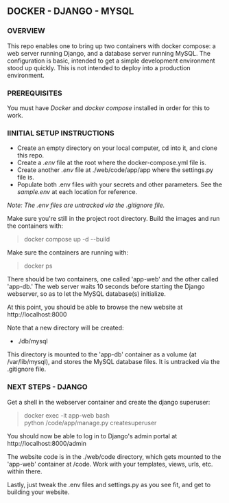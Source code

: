## DOCKER - DJANGO - MYSQL

### OVERVIEW

This repo enables one to bring up two containers with docker compose: a web server running Django, and a database server running MySQL. The configuration is basic, intended to get a simple development environment stood up quickly. This is not intended to deploy into a production environment.


### PREREQUISITES

You must have _Docker_ and _docker compose_ installed in order for this to work.


### IINITIAL SETUP INSTRUCTIONS

+ Create an empty directory on your local computer, cd into it, and clone this repo.
+ Create a _.env_ file at the root where the docker-compose.yml file is.
+ Create another _.env_ file at ./web/code/app/app where the settings.py file is.
+ Populate both .env files with your secrets and other parameters. See the _sample.env_ at each location for reference.

_Note: The .env files are untracked via the .gitignore file._

Make sure you're still in the project root directory. Build the images and run the containers with:

> docker compose up -d --build

Make sure the containers are running with:

> docker ps

There should be two containers, one called 'app-web' and the other called 'app-db.' The web server waits 10 seconds before starting the Django webserver, so as to let the MySQL database(s) initialize.

At this point, you should be able to browse the new website at http://localhost:8000 

Note that a new directory will be created:

+ ./db/mysql

This directory is mounted to the 'app-db' container as a volume (at /var/lib/mysql), and stores the MySQL database files. It is untracked via the .gitignore file.


### NEXT STEPS - DJANGO

Get a shell in the webserver container and create the django superuser:

> docker exec -it app-web bash  
> python /code/app/manage.py createsuperuser

You should now be able to log in to Django's admin portal at http://localhost:8000/admin

The website code is in the ./web/code directory, which gets mounted to the 'app-web' container at /code. Work with your templates, views, urls, etc. within there.

Lastly, just tweak the .env files and settings.py as you see fit, and get to building your website.

